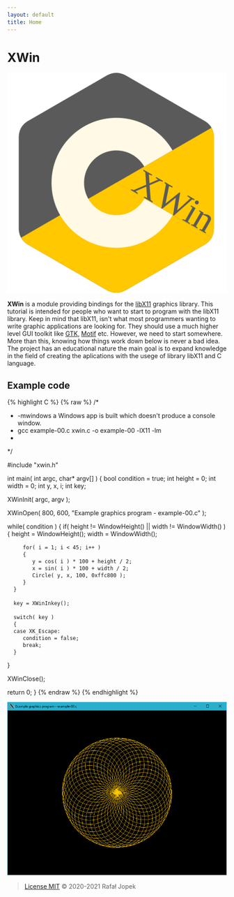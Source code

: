 ```yaml
---
layout: default
title: Home
---
```


# XWin

![XWin](assets/img/logo.svg)

**XWin** is a module providing bindings for the [libX11](https://www.x.org/ ) graphics library. This tutorial is intended for people who want to start to program with the libX11 library. Keep in mind that libX11, isn't what most programmers wanting to write graphic applications are looking for. They should use a much higher level GUI toolkit like [GTK](https://www.gtk.org/), [Motif](https://motif.ics.com/) etc. However, we need to start somewhere. More than this, knowing how things work down below is never a bad idea. The project has an educational nature the main goal is to expand knowledge in the field of creating the aplications with the usege of library libX11 and C language.

## Example code

{% highlight C %}
{% raw %}
/*
 * -mwindows a Windows app is built which doesn't produce a console window.
 * gcc example-00.c xwin.c -o example-00 -lX11 -lm
 *
 */

#include "xwin.h"

int main( int argc, char* argv[] )
{
   bool condition = true;
   int height = 0;
   int width = 0;
   int y, x, i;
   int key;

   XWinInit( argc, argv );

   XWinOpen( 800, 600, "Example graphics program - example-00.c" );

   while( condition )
   {
      if( height != WindowHeight() || width != WindowWidth() )
      {
         height = WindowHeight();
         width  = WindowWidth();

         for( i = 1; i < 45; i++ )
         {
            y = cos( i ) * 100 + height / 2;
            x = sin( i ) * 100 + width / 2;
            Circle( y, x, 100, 0xffc800 );
         }
      }

      key = XWinInkey();

      switch( key )
      {
      case XK_Escape:
         condition = false;
         break;
      }
   }

   XWinClose();

   return 0;
}
{% endraw %}
{% endhighlight %}

![XWin](assets/img/example-00.png)

> [License MIT](LICENSE.html) &copy; 2020-2021 Rafał Jopek
